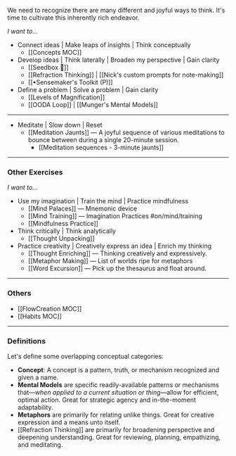 
We need to recognize there are many different and joyful ways to think. It's time to cultivate this inherently rich endeavor.

*I want to...*
- Connect ideas | Make leaps of insights | Think conceptually 
	- [[Concepts MOC]]
- Develop ideas | Think laterally | Broaden my perspective | Gain clarity
	- [[Seedbox 🌱]]
	- [[Refraction Thinking]] | [[Nick's custom prompts for note-making]]
	- [[•Sensemaker's Toolkit (P)]]
- Define a problem | Solve a problem | Gain clarity
	- [[Levels of Magnification]]
	- [[OODA Loop]] | [[Munger's Mental Models]]

---
- Meditate | Slow down | Reset
	- [[Meditation Jaunts]] — A joyful sequence of various meditations to bounce between during a single 20-minute session. 
		- [[Meditation sequences - 3-minute jaunts]]

---
### Other Exercises
*I want to...*
- Use my imagination | Train the mind | Practice mindfulness
	- [[Mind Palaces]] — Mnemonic device
	- [[Mind Training]] — Imagination Practices #on/mind/training
	- [[Mindfulness Practice]]
- Think critically | Think analytically
	- [[Thought Unpacking]]
- Practice creativity | Creatively express an idea | Enrich my thinking
	- [[Thought Enriching]] — Thinking creatively and expressively.
	- [[Metaphor Making]] — List of worlds ripe for metaphors
	- [[Word Excursion]] — Pick up the thesaurus and float around.

---
### Others
- [[FlowCreation MOC]]
- [[Habits MOC]]

---
### Definitions
Let's define some overlapping conceptual categories:
-   **Concept**: A concept is a pattern, truth, or mechanism recognized and given a name.
-   **Mental Models** are specific readily-available patterns or mechanisms that—*when applied to a current situation or thing*—allow for efficient, optimal action. Great for strategic agency and in-the-moment adaptability.
-   **Metaphors** are primarily for relating unlike things. Great for creative expression and a means unto itself.
-   [[Refraction Thinking]] are primarily for broadening perspective and deepening understanding. Great for reviewing, planning, empathizing, and meditating. 